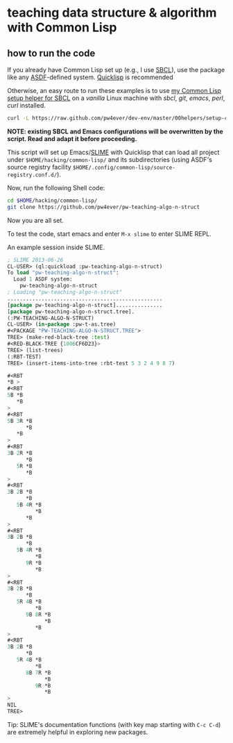 teaching data structure & algorithm with Common Lisp
===

how to run the code
---

If you already have Common Lisp set up (e.g., I use [SBCL][]), use the package like any [ASDF][]-defined system. [Quicklisp][] is recommended

Otherwise, an easy route to run these examples is to use [my Common Lisp setup helper for SBCL][dev-env cl helper] on a *vanilla* Linux machine with *sbcl*, *git*, *emacs*, *perl*, *curl* installed.

```bash
curl -L https://raw.github.com/pw4ever/dev-env/master/00helpers/setup-common-lisp.sh | sh
```

**NOTE: existing SBCL and Emacs configurations will be overwritten by the script. Read and adapt it before proceeding.**

This script will set up Emacs/[SLIME][] with Quicklisp that can load all project under `$HOME/hacking/common-lisp/` and its subdirectories (using ASDF's source registry facility `$HOME/.config/common-lisp/source-registry.conf.d/`).

Now, run the following Shell code:

```bash
cd $HOME/hacking/common-lisp/
git clone https://github.com/pw4ever/pw-teaching-algo-n-struct
```

Now you are all set.

To test the code, start emacs and enter `M-x slime` to enter SLIME REPL. 

An example session inside SLIME.

```lisp
; SLIME 2013-06-26
CL-USER> (ql:quickload :pw-teaching-algo-n-struct)
To load "pw-teaching-algo-n-struct":
  Load 1 ASDF system:
    pw-teaching-algo-n-struct
; Loading "pw-teaching-algo-n-struct"
..................................................
[package pw-teaching-algo-n-struct]...............
[package pw-teaching-algo-n-struct.tree].
(:PW-TEACHING-ALGO-N-STRUCT)
CL-USER> (in-package :pw-t-as.tree)
#<PACKAGE "PW-TEACHING-ALGO-N-STRUCT.TREE">
TREE> (make-red-black-tree :test)
#<RED-BLACK-TREE {1006CF6D23}>
TREE> (list-trees)
(:RBT-TEST)
TREE> (insert-items-into-tree :rbt-test 5 3 2 4 9 8 7)

#<RBT
*B > 
#<RBT
5B *B
   *B 
> 
#<RBT
5B 3R *B
      *B
   *B 
> 
#<RBT
3B 2R *B
      *B
   5R *B
      *B 
> 
#<RBT
3B 2B *B
      *B
   5B 4R *B
         *B
      *B 
> 
#<RBT
3B 2B *B
      *B
   5B 4R *B
         *B
      9R *B
         *B 
> 
#<RBT
3B 2B *B
      *B
   5R 4B *B
         *B
      9B 8R *B
            *B
         *B 
> 
#<RBT
3B 2B *B
      *B
   5R 4B *B
         *B
      8B 7R *B
            *B
         9R *B
            *B 
> 
NIL
TREE>
```

Tip: SLIME's documentation functions (with key map starting with `C-c C-d`) are extremely helpful in exploring new packages.

[sbcl]: http://www.sbcl.org "Steel Bank Common Lisp"
[asdf]: http://common-lisp.net/project/asdf/ "Another System Definition Facility"
[quicklisp]: http://www.quicklisp.org/beta/ "Quicklisp"
[dev-env cl helper]: https://github.com/pw4ever/dev-env/tree/master/00helpers
[slime]: http://common-lisp.net/project/slime/ "Superior Lisp Interaction Mode for Emacs"
